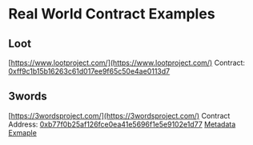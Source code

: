 # Real World Contract Examples

## Loot
[https://www.lootproject.com/](https://www.lootproject.com/)
Contract: [0xff9c1b15b16263c61d017ee9f65c50e4ae0113d7](https://etherscan.io/address/0xff9c1b15b16263c61d017ee9f65c50e4ae0113d7)

## 3words
[https://3wordsproject.com/](https://3wordsproject.com/)
Contract Address: [0xb77f0b25af126fce0ea41e5696f1e5e9102e1d77](https://etherscan.io/address/0xb77f0b25af126fce0ea41e5696f1e5e9102e1d77)
[Metadata Exmaple](https://3wordsproject.com/metadata/1.json)